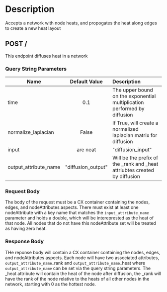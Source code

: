 # Description
Accepts a network with node heats, and propogates the heat along edges to create a new heat layout

## POST /
This endpoint diffuses heat in a network

### Query String Parameters

| Name                  | Default Value      | Description                                                                |
| --------------------- |:------------------:|:-------------------------------------------------------------------------- |
| time                  | 0.1                | The upper bound on the exponential multiplication performed by diffusion   |
| normalize_laplacian   | False              | If True, will create a normalized laplacian matrix for diffusion           | 
| input | are neat      | "diffusion_input"  | The key diffusion will use to search for heats in the node attributes with |
| output_attribute_name | "diffusion_output" | Will be the prefix of the _rank and _heat attriubtes created by diffusion  |  

### Request Body
The body of the request must be a CX container containing the nodes, edges, and nodeAttributes aspects. There must exist at least one nodeAttribute with a key name that matches the `input_attribute_name` parameter and holds a double, which will be intereprested as the heat of that node. All nodes that do not have this nodeAttribute set will be treated as having zero heat.

### Response Body
THe reponse body will contain a CX container containing the nodes, edges, and nodeAttributes aspects. Each node will have two associated attributes, `output_attribute_name`_rank and `output_attribute_name`_heat where `output_attribute_name` can be set via the query string parameters. The _heat attribute will contain the heat of the node after diffusion, the _rank will have the rank of the node relative to the heats of all other nodes in the network, starting with 0 as the hottest node.
